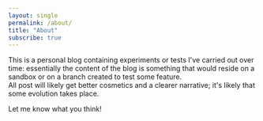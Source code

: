 ```yaml
---
layout: single
permalink: /about/
title: "About"
subscribe: true
--- 
```


This is a personal blog containing experiments or tests I've carried out over time: essentially the content of the blog is something that would reside on a sandbox or on a branch created to test some feature.   
All post will likely get better cosmetics and a clearer narrative; it's likely that some evolution takes place.

Let me know what you think!
